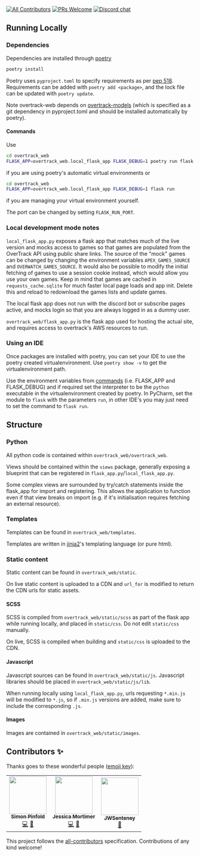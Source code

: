 [![All Contributors](https://img.shields.io/badge/all_contributors-2-orange.svg?style=flat-square)](#contributors-)
[![PRs Welcome](https://img.shields.io/badge/PRs-welcome-brightgreen.svg?style=flat-square)](http://makeapullrequest.com)
[![Discord chat](https://img.shields.io/badge/chat-on_discord-008080.svg?style=flat-square&logo=discord)](https://discord.gg/JywstAB)

## Running Locally

### Dependencies
Dependencies are installed through [poetry](https://python-poetry.org/docs/#installation)
```bash
poetry install
```

Poetry uses `pyproject.toml` to specify requirements as per [pep 518](https://www.python.org/dev/peps/pep-0518/).
Requirements can be added with `poetry add <package>`, and the lock file can be updated with `poetry update`.

Note overtrack-web depends on [overtrack-models](https://gitlab.com/OverTrack/overtrack-models) 
(which is specified as a git dependency in pyproject.toml and should be installed automatically by poetry).

#### Commands
Use
```bash
cd overtrack_web
FLASK_APP=overtrack_web.local_flask_app FLASK_DEBUG=1 poetry run flask run 
```
if you are using poetry's automatic virtual environments or 
```bash
cd overtrack_web
FLASK_APP=overtrack_web.local_flask_app FLASK_DEBUG=1 flask run 
```
if you are managing your virtual environment yourself.

The port can be changed by setting `FLASK_RUN_PORT`.

### Local development mode notes
`local_flask_app.py` exposes a flask app that matches much of the live version and mocks access to games so that games are
 populated from the OverTrack API using public share links.
The source of the "mock" games can be changed by changing the environment variables `APEX_GAMES_SOURCE` and `OVERWATCH_GAMES_SOURCE`.
It would also be possible to modify the initial fetching of games to use a session cookie instead, which would allow you use your own games.
Keep in mind that games are cached in `requests_cache.sqlite` for much faster local page loads and app init. Delete this and reload to redownload the games 
lists and update games.

The local flask app does not run with the discord bot or subscribe pages active, and mocks login so that you are always logged in as a dummy user.

`overtrack_web/flask_app.py` is the flask app used for hosting the actual site, and requires access to overtrack's AWS resources to run.

### Using an IDE

Once packages are installed with poetry, you can set your IDE to use the poetry created virtualenvironment.
Use `poetry show -v` to get the virtualenvironment path.

Use the environment variables from [commands](#commands) (i.e. FLASK_APP and FLASK_DEBUG) and if required set the interpreter to be the `python` executable in the virtualenvironment 
created by poetry. In PyCharm, set the module to `flask` with the parameters `run`, in other IDE's you may just need to set the command to `flask run`.

## Structure

### Python

All python code is contained within `overtrack_web/overtrack_web`.

Views should be contained within the `views` package, generally exposing a blueprint that can be registered in `flask_app.py`/`local_flask_app.py`. 

Some complex views are surrounded by try/catch statements inside the flask_app for import and registering.
This allows the application to function even if that view breaks on import (e.g. if it's initialisation requires fetching an external resource).  

### Templates

Templates can be found in `overtrack_web/templates`.

Templates are written in [jinja2](https://jinja.palletsprojects.com/en/2.11.x/)'s templating language (or pure html).

### Static content

Static content can be found in `overtrack_web/static`.

On live static content is uploaded to a CDN and `url_for` is modified to return the CDN urls for static assets.

#### SCSS

SCSS is compiled from `overtrack_web/static/scss` as part of the flask app while running locally, and placed in `static/css`.
Do not edit `static/css` manually.

On live, SCSS is compiled when building and `static/css` is uploaded to the CDN.

#### Javascript

Javascript sources can be found in `overtrack_web/static/js`.
Javascript libraries should be placed in `overtrack_web/static/js/lib`.

When running locally using `local_flask_app.py`, urls requesting `*.min.js` will be modified to `*.js`, so if `.min.js` versions are added, make sure to 
include the corresponding `.js`.

#### Images

Images are contained in `overtrack_web/static/images`.

## Contributors ✨

Thanks goes to these wonderful people ([emoji key](https://allcontributors.org/docs/en/emoji-key)):

<!-- ALL-CONTRIBUTORS-LIST:START - Do not remove or modify this section -->
<!-- prettier-ignore-start -->
<!-- markdownlint-disable -->
<table>
  <tr>
    <td align="center"><a href="https://overtrack.gg"><img src="https://avatars0.githubusercontent.com/u/2515062?v=4" width="100px;" alt=""/><br /><sub><b>Simon Pinfold</b></sub></a><br /><a href="https://github.com/overtrack-gg/overtrack-web-2/commits?author=synap5e" title="Code">💻</a> <a href="#design-synap5e" title="Design">🎨</a></td>
    <td align="center"><a href="https://github.com/jess-sio"><img src="https://avatars3.githubusercontent.com/u/3945148?v=4" width="100px;" alt=""/><br /><sub><b>Jessica Mortimer</b></sub></a><br /><a href="https://github.com/overtrack-gg/overtrack-web-2/commits?author=jess-sio" title="Code">💻</a> <a href="#design-jess-sio" title="Design">🎨</a></td>
    <td align="center"><a href="https://github.com/JWSenteney"><img src="https://avatars0.githubusercontent.com/u/1554771?v=4" width="100px;" alt=""/><br /><sub><b>JWSenteney</b></sub></a><br /><a href="#ideas-JWSenteney" title="Ideas, Planning, & Feedback">🤔</a></td>
  </tr>
</table>

<!-- markdownlint-enable -->
<!-- prettier-ignore-end -->
<!-- ALL-CONTRIBUTORS-LIST:END -->

This project follows the [all-contributors](https://github.com/all-contributors/all-contributors) specification. Contributions of any kind welcome!
